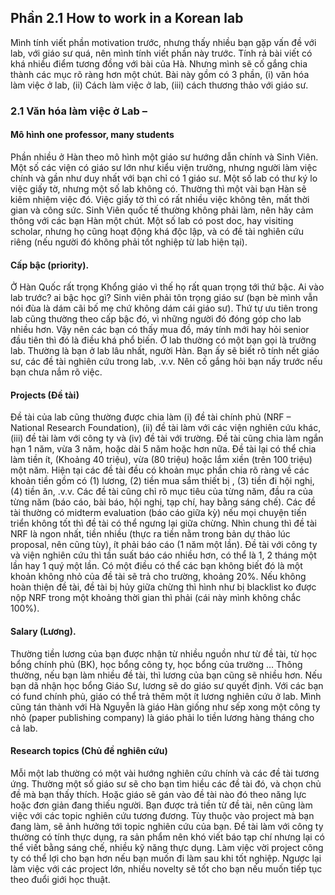 ## Phần 2.1 How to work in a Korean lab

Mình tính viết phần motivation trước, nhưng thấy nhiều bạn gặp vấn đề với lab, với giáo sư quá, nên mình tính viết phần này trước. Tính rả bài viết có khá nhiều điểm tương đồng với bài của Hà. Nhưng mình sẽ cố gắng chia thành các mục rõ ràng hơn một chút. Bài này gồm có 3 phần, (i) văn hóa làm việc ở lab, (ii) Cách làm việc ở lab, (iii) cách thương thảo với giáo sư.

### 2.1 Văn hóa làm việc ở Lab –

#### Mô hình one professor, many students
Phần nhiều ở Hàn theo mô hình một giáo sư hướng dẫn chính và Sinh Viên. Một số các viện có giáo sư lớn như kiểu viện trưởng, nhưng người làm việc chính và gần như duy nhất với bạn chỉ có 1 giáo sư. Một số lab có thư ký lo việc giấy tờ, nhưng một số lab không có. Thường thì một vài bạn Hàn sẽ kiêm nhiệm việc đó. Việc giấy tờ thì có rất nhiều việc không tên, mất thời gian và công sức. Sinh Viên quốc tế thường không phải làm, nên hãy cảm thông với các bạn Hàn một chút. Một số lab có post doc, hay visiting scholar, nhưng họ cũng hoạt động khá độc lập, và có đề tài nghiên cứu riêng (nếu người đó không phải tốt nghiệp từ lab hiện tại).

#### Cấp bậc (priority). 
Ở Hàn Quốc rất trọng Khổng giáo vì thế họ rất quan trọng tới thứ bậc. Ai vào lab trước? ai bậc học gì? Sinh viên phải tôn trọng giáo sư (bạn bè mình vẫn nói đùa là dám cãi bố mẹ chứ không dám cái giáo sư). Thứ tự ưu tiên trong lab cũng thường theo cấp bậc đó, vì những người đó đóng góp cho lab nhiều hơn. Vậy nên các bạn có thấy mua đồ, máy tính mới hay hỏi senior đầu tiên thì đó là điều khá phổ biến. Ở lab thường có một bạn gọi là trưởng lab. Thường là bạn ở lab lâu nhất, người Hàn. Bạn ấy sẽ biết rõ tính nết giáo sư, các đề tài nghiên cứu trong lab, .v.v. Nên cố gắng hỏi bạn nấy trước nếu bạn chưa nắm rõ việc.

#### Projects (Đề tài)
Đề tài của lab cũng thường được chia làm (i) đề tài chính phủ (NRF – National Research Foundation), (ii) đề tài làm với các viện nghiên cứu khác, (iii) đề tài làm với công ty và (iv) đề tài với trường. Đề tài cũng chia làm ngắn hạn 1 năm, vừa 3 năm, hoặc dài 5 năm hoặc hơn nữa. Đề tài lại có thể chia làm tiền ít, (Khoảng 40 triệu), vừa (80 triệu) hoặc lắm xiền (trên 100 triệu) một năm. Hiện tại các đề tài đều có khoản mục phần chia rõ ràng về các khoản tiền gồm có (1) lương, (2) tiền mua sắm thiết bị , (3) tiền đi hội nghị, (4) tiền ăn, .v.v. Các đề tài cũng chỉ rõ mục tiêu của từng năm, đầu ra của từng năm (báo cáo, bài báo, hội nghị, tạp chí, hay bằng sáng chế). Các đề tài thường có midterm evaluation (báo cáo giữa kỳ) nếu mọi chuyện tiến triển không tốt thì đề tài có thể ngưng lại giữa chừng. 
Nhìn chung thì đề tài NRF là ngon nhất, tiền nhiều (thực ra tiền nằm trong bản dự thảo lúc proposal, nên cũng tùy), ít phải báo cáo (1 năm một lần). Đề tài với công ty và viện nghiên cứu thì tần suất báo cáo nhiều hơn, có thể là 1, 2 tháng một lần hay 1 quý một lần. 
Có một điều có thể các bạn không biết đó là một khoản không nhỏ của đề tài sẽ trả cho trường, khoảng 20%. Nếu không hoàn thiện đề tài, đề tài bị hủy giữa chừng thì hình như bị blacklist ko được nộp NRF trong một khoảng thời gian thì phải (cái này mình không chắc 100%).

#### Salary (Lương). 
Thường tiền lương của bạn được nhận từ nhiều nguồn như từ đề tài, từ học bổng chính phủ (BK), học bổng công ty, học bổng của trường … Thông thường, nếu bạn làm nhiều đề tài, thì lương của bạn cũng sẽ nhiều hơn. Nếu bạn dã nhận học bổng Giáo Sư, lương sẽ do giáo sư quyết định. Với các bạn có fund chính phủ, giáo có thể trả thêm một ít lương nghiên cứu ở lab. Mình cũng tán thành với Hà Nguyễn là giáo Hàn giống như sếp xong một công ty nhỏ (paper publishing company) là giáo phải lo tiền lương hàng tháng cho cả lab.

#### Research topics (Chủ đề nghiên cứu)
Mỗi một lab thường có một vài hướng nghiên cứu chính và các đề tài tương ứng. Thường một số giáo sư sẽ cho bạn tìm hiều các đề tài đó, và chọn chủ đề mà bạn thấy thích. Hoặc giáo sẽ gán vào đề tài nào đó theo năng lực hoặc đơn giản đang thiếu người. Bạn được trả tiền từ đề tài, nên cũng làm việc với các topic nghiên cứu tương đương. 
Tùy thuộc vào project mà bạn đang làm, sẽ ảnh hưởng tới topic nghiên cứu của bạn. Đề tài làm với công ty thường có tính thực dụng, ra sản phẩm nên khó viết báo tạp chí nhưng lại có thể viết bằng sáng chế, nhiều kỹ năng thực dụng. Làm việc vời project công ty có thể lợi cho bạn hơn nếu bạn muốn đi làm sau khi tốt nghiệp. Ngược lại làm việc với các project lớn, nhiều novelty sẽ tốt cho bạn nếu muốn tiếp tục theo đuổi giới học thuật.
